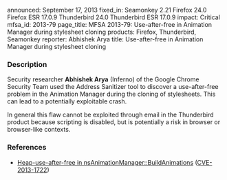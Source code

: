 announced: September 17, 2013
fixed_in: Seamonkey 2.21
          Firefox 24.0
          Firefox ESR 17.0.9
          Thunderbird 24.0
          Thunderbird ESR 17.0.9
impact: Critical
mfsa_id: 2013-79
page_title: MFSA 2013-79: Use-after-free in Animation Manager during stylesheet cloning
products: Firefox, Thunderbird, Seamonkey
reporter: Abhishek Arya
title: Use-after-free in Animation Manager during stylesheet cloning

<h3>Description</h3>

<p>Security researcher <strong>Abhishek Arya</strong> (Inferno) of the Google
Chrome Security Team used the Address Sanitizer tool to discover a
use-after-free problem in the Animation Manager during the cloning of
stylesheets. This can lead to a potentially exploitable crash.</p>

<p class="note">In general this flaw cannot be exploited through email in the
Thunderbird product because scripting is disabled, but is potentially a risk in
browser or browser-like contexts.</p>

<h3>References</h3>

<ul>
  <li><a href="https://bugzilla.mozilla.org/show_bug.cgi?id=893308">
       Heap-use-after-free in nsAnimationManager::BuildAnimations</a> (<a href="http://cve.mitre.org/cgi-bin/cvename.cgi?name=CVE-2013-1722" class="ex-ref">CVE-2013-1722</a>)</li>
</ul>



